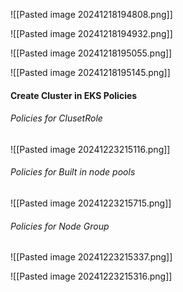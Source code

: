 ![[Pasted image 20241218194808.png]]


![[Pasted image 20241218194932.png]]



![[Pasted image 20241218195055.png]]



![[Pasted image 20241218195145.png]]







#### Create Cluster in EKS Policies
###### Policies for ClusetRole
![[Pasted image 20241223215116.png]]


###### Policies for Built in node pools

![[Pasted image 20241223215715.png]]


###### Policies for Node Group

![[Pasted image 20241223215337.png]]



![[Pasted image 20241223215316.png]]